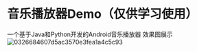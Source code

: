 # 音乐播放器Demo（仅供学习使用）
一个基于Java和Python开发的Android音乐播放器
效果图展示
![0326684607d5ac3570e3fea1a4c5c93](https://github.com/DavidWisdom/MusicPlayerDemo/assets/88563609/deca8ec2-8f0f-40d9-b2cf-940cce1ea63e)

